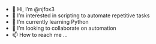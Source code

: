 - 👋 Hi, I’m @njfox3
- 👀 I’m interested in scripting to automate repetitive tasks
- 🌱 I’m currently learning Python
- 💞️ I’m looking to collaborate on automation
- 📫 How to reach me ...

<!---
njfox3/njfox3 is a ✨ special ✨ repository because its `README.md` (this file) appears on your GitHub profile.
You can click the Preview link to take a look at your changes.
--->
